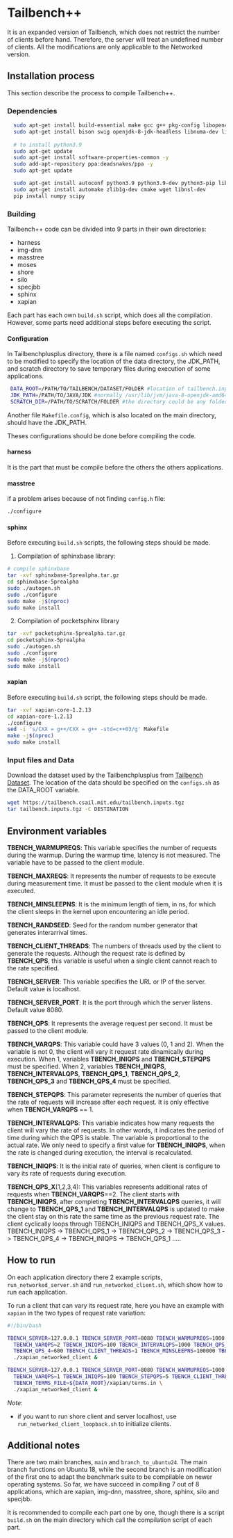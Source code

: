 # Tailbench++
It is an expanded version of Tailbench, which does not restrict the number of clients before hand. Therefore, the server will treat an undefined number of clients. 
All the modifications are only applicable to the Networked version. 

## Installation process
This section describe the process to compile Tailbench++. 

### Dependencies
```bash
  sudo apt-get install build-essential make gcc g++ pkg-config libopencv-dev libboost-all-dev libgoogle-perftools-dev libssl-dev ant uuid-dev
  sudo apt-get install bison swig openjdk-8-jdk-headless libnuma-dev libdb5.3++-dev libmysqld-dev libaio-dev libgtop2-dev libreadline-dev libncurses5-dev libncursesw5-dev
  
  # to install python3.9
  sudo apt-get update
  sudo apt-get install software-properties-common -y
  sudo add-apt-repository ppa:deadsnakes/ppa -y
  sudo apt-get update

  sudo apt-get install autoconf python3.9 python3.9-dev python3-pip libjemalloc-dev
  sudo apt-get install automake zlib1g-dev cmake wget libnsl-dev  
  pip install numpy scipy
```
### Building
Tailbench++ code can be divided into 9 parts in their own directories:
- harness 
- img-dnn
- masstree
- moses
- shore 
- silo
- specjbb
- sphinx
- xapian 

Each part has each own `build.sh` script, which does all the compilation. However, some parts need additional steps before executing the script. 

#### Configuration
In Tailbenchplusplus directory, there is a file named `configs.sh` which need to be modified to specify the location of the data directory, the JDK_PATH, and scratch directory to save temporary files during execution of some applications. 
```bash
 DATA_ROOT=/PATH/TO/TAILBENCH/DATASET/FOLDER #location of tailbench.inputs directory
 JDK_PATH=/PATH/TO/JAVA/JDK #normally /usr/lib/jvm/java-8-openjdk-amd64/
 SCRATCH_DIR=/PATH/TO/SCRATCH/FOLDER #the directory could be any folder you create

```
Another file `Makefile.config`, which is also located on the main directory, should have the JDK_PATH.

Theses configurations should be done before compiling the code. 

#### harness
It is the part that must be compile before the others the others applications. 

#### masstree
if a problem arises because of not finding `config.h` file:
```bash
./configure 
```
#### sphinx
Before executing `build.sh` scripts, the following steps should be made.  

1. Compilation of sphinxbase library: 
```bash
# compile sphinxbase 
tar -xvf sphinxbase-5prealpha.tar.gz 
cd sphinxbase-5prealpha
sudo ./autogen.sh 
sudo ./configure 
sudo make -j$(nproc)
sudo make install
```
2. Compilation of pocketsphinx library
```bash
tar -xvf pocketsphinx-5prealpha.tar.gz 
cd pocketsphinx-5prealpha
sudo ./autogen.sh 
sudo ./configure 
sudo make -j$(nproc)
sudo make install 
```
#### xapian 
Before executing `build.sh` script, the following steps should be made. 
```bash
tar -xvf xapian-core-1.2.13 
cd xapian-core-1.2.13 
./configure 
sed -i 's/CXX = g++/CXX = g++ -std=c++03/g' Makefile 
make -j$(nproc)
sudo make install
```
### Input files and Data 
Download the dataset used by the Tailbenchplusplus from [Tailbench Dataset](https://tailbench.csail.mit.edu/tailbench.inputs.tgz). 
The location of the data should be specified on the `configs.sh` as the DATA_ROOT variable. 
```bash
wget https://tailbench.csail.mit.edu/tailbench.inputs.tgz
tar tailbench.inputs.tgz -C DESTINATION
```
## Environment variables

**TBENCH_WARMUPREQS**: This variable specifies the number of requests during the warmup. During the warmup time, latency is not measured. The variable have to be passed to the client module. 

**TBENCH_MAXREQS**: It represents the number of requests to be execute during measurement time. It must be passed to the client module when it is executed. 

**TBENCH_MINSLEEPNS**: It is the minimum length of tiem, in ns, for which the client sleeps in the kernel upon encountering an idle period. 

**TBENCH_RANDSEED**: Seed for the random number generator that generates interarrival times.

**TBENCH_CLIENT_THREADS**: The numbers of threads used by the client to generate the requests. Although the request rate is defined by **TBENCH_QPS**, this variable is useful when a single client cannot reach to the rate specified. 

**TBENCH_SERVER**: This variable specifies the URL or IP of the server. Default value is localhost.

**TBENCH_SERVER_PORT**: It is the port through which the server listens. Default value 8080.

**TBENCH_QPS**: It represents the average request per second. It must be passed to the client module. 

**TBENCH_VARQPS**: This variable could have 3 values (0, 1 and 2). When the variable is not 0, the client will vary it request rate dinamically during execution. When 1, variables **TBENCH_INIQPS** and **TBENCH_STEPQPS** must be specified. When 2, variables **TBENCH_INIQPS**, **TBENCH_INTERVALQPS**, **TBENCH_QPS_1**, **TBENCH_QPS_2**, **TBENCH_QPS_3** and **TBENCH_QPS_4** must be specified. 

**TBENCH_STEPQPS**: This parameter represents the number of queries that the rate of requests will increase after each request. It is only effective when **TBENCH_VARQPS** == 1. 

**TBENCH_INTERVALQPS**: This variable indicates how many requests the client will vary the rate of requests. In other words, it indicates the period of time during which the QPS is stable. The variable is proportional to the actual rate. We only need to specify a first value for **TBENCH_INIQPS**, when the rate is changed during execution, the interval is recalculated. 

**TBENCH_INIQPS**: It is the initial rate of queries, when client is configure to vary its rate of requests during execution. 

**TBENCH_QPS_X**(1,2,3,4): This variables represents additional rates of requests when **TBENCH_VARQPS**==2. The client starts with **TBENCH_INIQPS**, after completing **TBENCH_INTERVALQPS** queries, it will change to **TBENCH_QPS_1** and **TBENCH_INTERVALQPS** is updated to make the client stay on this rate the same time as the previous request rate. The client cyclically loops through TBENCH_INIQPS and TBENCH_QPS_X values. TBENCH_INIQPS -> TBENCH_QPS_1 -> TBENCH_QPS_2 -> TBENCH_QPS_3 -> TBENCH_QPS_4 -> TBENCH_INIQPS -> TBENCH_QPS_1 .....


## How to run 

On each application directory there 2 example scripts, `run_networked_server.sh` and `run_networked_client.sh`, which show how to run each application.

To run a client that can vary its request rate, here you have an example with `xapian` in the two types of request rate variation:
```bash
#!/bin/bash 

TBENCH_SERVER=127.0.0.1 TBENCH_SERVER_PORT=8080 TBENCH_WARMUPREQS=1000 TBENCH_MAXREQS=20000 \
  TBENCH_VARQPS=2 TBENCH_INIQPS=100 TBENCH_INTERVALQPS=1000 TBENCH_QPS_1=200 TBENCH_QPS_2=400 TBENCH_QPS_3=500 \
  TBENCH_QPS_4=600 TBENCH_CLIENT_THREADS=1 TBENCH_MINSLEEPNS=100000 TBENCH_TERMS_FILE=${DATA_ROOT}/xapian/terms.in \
  ./xapian_networked_client & 

TBENCH_SERVER=127.0.0.1 TBENCH_SERVER_PORT=8080 TBENCH_WARMUPREQS=1000 TBENCH_MAXREQS=20000 \
  TBENCH_VARQPS=1 TBENCH_INIQPS=100 TBENCH_STEPQPS=5 TBENCH_CLIENT_THREADS=1 TBENCH_MINSLEEPNS=100000 \
  TBENCH_TERMS_FILE=${DATA_ROOT}/xapian/terms.in \
  ./xapian_networked_client & 

```

*Note*: 
- if you want to run shore client and server localhost, use `run_networked_client_loopback.sh` to initialize clients. 

## Additional notes
There are two main branches, `main` and `branch_to_ubuntu24`. The main branch functions on Ubuntu 18, while the second branch is an modification of the first one to adapt the benchmark suite to be compilable on newer operating systems. So far, we have succeed in compiling 7 out of 8 applications, which are xapian, img-dnn, masstree, shore, sphinx, silo and specjbb.

It is recommended to compile each part one by one, though there is a script `build.sh` on the main directory which call the compilation script of each part. 

